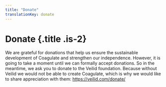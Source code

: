 ```yaml
---
title: "Donate"
translationKey: donate
---
```


# Donate {.title .is-2}

We are grateful for donations that help us ensure the sustainable development of Coagulate and strengthen our independence.
However, it is going to take a moment until we can formally accept donations.
So in the meantime, we ask you to donate to the Veilid foundation.
Because without Veilid we would not be able to create Coagulate, which is why we would like to share appreciation with them: https://veilid.com/donate/

